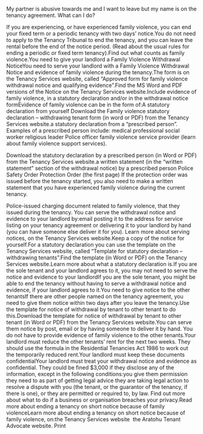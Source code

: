 My partner is abusive towards me and I want to leave but my name is on the tenancy agreement. What can I do?

If you are experiencing, or have experienced family violence, you can end your fixed term or a periodic tenancy with two days’ notice.You do not need to apply to the Tenancy Tribunal to end the tenancy, and you can leave the rental before the end of the notice period. (Read about the usual rules for ending a periodic or fixed term tenancy).Find out what counts as family violence.You need to give your landlord a Family Violence Withdrawal NoticeYou need to serve your landlord with a Family Violence Withdrawal Notice and evidence of family violence during the tenancy.The form is on the Tenancy Services website, called “Approved form for family violence withdrawal notice and qualifying evidence”.Find the MS Word and PDF versions of the Notice on the Tenancy Services website.Include evidence of family violence, in a statutory declaration and/or in the withdrawal notice formEvidence of family violence can be in the form of:A statutory declaration from yourself
Download the Family violence statutory declaration – withdrawing tenant form (in word or PDF) from the Tenancy Services website.a statutory declaration from a “prescribed person”. Examples of a prescribed person include:
medical professional
social worker
religious leader
Police officer
family violence service provider (learn about family violence support services).

Download the statutory declaration by a prescribed person (in Word or PDF) from the Tenancy Services website.a written statement (in the “written statement” section of the withdrawal notice) by a prescribed person
Police Safety Order
Protection Order (the first page)
If the protection order was issued before the tenancy started, you also need to make a written statement that you have experienced family violence during the current tenancy.

Police-issued charging document related to family violence, that they issued during the tenancy.
You can serve the withdrawal notice and evidence to your landlord by:email
posting it to the address for service listing on your tenancy agreement or
delivering it to your landlord by hand (you can have someone else deliver it for you).
Learn more about serving notices, on the Tenancy Services website.Keep a copy of the notice for yourself.For a statutory declaration you can use the template on the Tenancy Services website, called “Template for statutory declaration – withdrawing tenants”.Find the template (in Word or PDF) on the Tenancy Services website.Learn more about what a statutory declaration is.If you are the sole tenant and your landlord agrees to it, you may not need to serve the notice and evidence to your landlordIf you are the sole tenant, you might be able to end the tenancy without having to serve a withdrawal notice and evidence, if your landlord agrees to it.You need to give notice to the other tenantsIf there are other people named on the tenancy agreement, you need to give them notice within two days after you leave the tenancy.Use the template for notice of withdrawal by tenant to other tenant to do this.Download the template for notice of withdrawal by tenant to other tenant (in Word or PDF) from the Tenancy Services website.You can serve them notice by post, email or by having someone to deliver it by hand. You do not have to provide evidence of family violence to the other tenants.Your landlord must reduce the other tenants’ rent for the next two weeks. They should use the formula in the Residential Tenancies Act 1986 to work out the temporarily reduced rent.Your landlord must keep these documents confidentialYour landlord must treat your withdrawal notice and evidence as confidential. They could be fined $3,000 if they disclose any of the information, except in the following conditions:you give them permission
they need to as part of getting legal advice
they are taking legal action to resolve a dispute with you (the tenant, or the guarantor of the tenancy, if there is one), or
they are permitted or required to, by law.
Find out more about what to do if a business or organisation breaches your privacy.Read more about ending a tenancy on short notice because of family violenceLearn more about ending a tenancy on short notice because of family violence, on:the Tenancy Services website 
the Aratohu Tenant Advocate website.
  Print 